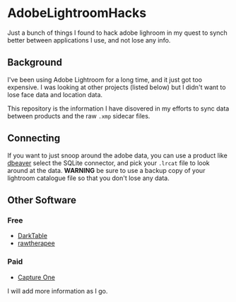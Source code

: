 # AdobeLightroomHacks
Just a bunch of things I found to hack adobe lighroom in my quest to synch better between applications I use, and not lose any info.

## Background

I've been using Adobe Lightroom for a long time, and it just got too expensive.  I was looking at other projects (listed below) but I didn't want to lose face data and location data.

This repository is the information I have disovered in my efforts to sync data between products and the raw `.xmp` sidecar files.

## Connecting

If you want to just snoop around the adobe data, you can use a product like [dbeaver](https://dbeaver.io/) select the SQLite connector, and pick your `.lrcat` file to look around at the data.  **WARNING** be sure to use a backup copy of your lightroom catalogue file so that you don't lose any data.

## Other Software

### Free

* [DarkTable](https://www.darktable.org/)
* [rawtherapee](https://rawtherapee.com/)

### Paid

* [Capture One](https://www.captureone.com/)

I will add more information as I go.
